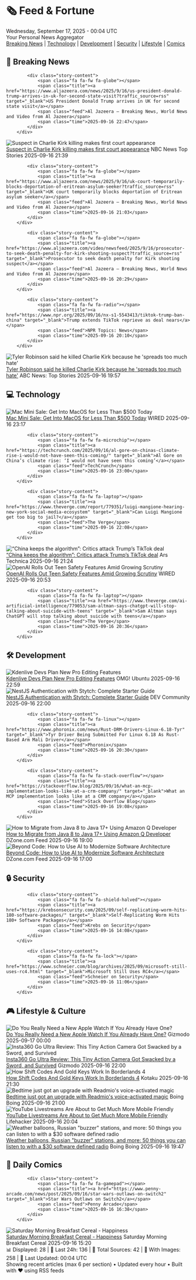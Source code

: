 <!-- Processing 54 RSS feeds at 2025-09-17 00:04:30 UTC -->
<!-- Processing: XKCD -->
<!-- Processing: Penny Arcade -->
<!-- Processing: Garfield -->
<!-- Processing: Dilbert -->
<!-- Processing: Cyanide & Happiness -->
<!-- Processing: Questionable Content -->
<!-- Processing: Dinosaur Comics -->
<!-- Processing: CNN Top Stories -->
<!-- Processing: CNN Breaking News -->
<!-- Processing: Al Jazeera Breaking News -->
<!-- Processing: NPR News -->
<!-- Processing: CBC News -->
<!-- Error processing https://rss.cbc.ca/lineup/topstories.xml: The read operation timed out -->
<!-- Processing: Reuters World News -->
<!-- Processing: NBC News Breaking -->
<!-- Processing: The Verge -->
<!-- Processing: O'Reilly Radar -->
<!-- Processing: WIRED -->
<!-- Processing: Slashdot -->
<!-- Processing: Hacker News -->
<!-- Processing: Phoronix Linux News -->
<!-- Processing: It's FOSS -->
<!-- Processing: OMG! Ubuntu -->
<!-- Processing: DistroWatch -->
<!-- Processing: Linux.com -->
<!-- Processing: Red Hat Blog -->
<!-- Processing: Ubuntu Blog -->
<!-- Processing: GitHub Blog -->
<!-- Processing: Coding Horror -->
<!-- Processing: The Pragmatic Engineer -->
<!-- Processing: Gizmodo -->
<!-- Generated 6 new posts out of 30 feeds processed -->
<div class="newspaper-header">
    <h1 class="newspaper-title">🗞️ Feed & Fortune</h1>
    <div class="newspaper-date">Wednesday, September 17, 2025 - 00:04 UTC</div>
    <div class="newspaper-subtitle">Your Personal News Aggregator</div>
</div>

<div class="newspaper-nav">
    <a href="#breaking">Breaking News</a> |
    <a href="#tech">Technology</a> |
    <a href="#dev">Development</a> |
    <a href="#security">Security</a> |
    <a href="#lifestyle">Lifestyle</a> |
    <a href="#webcomics">Comics</a>
</div>

<div class="news-section breaking-news" id="breaking">
<h2 class="section-header">🚨 Breaking News</h2>
<div class="stories-container">
<div class="story">
            
            <div class="story-content">
                <span class="fa fa-fw fa-globe"></span>
                <span class="title"><a href="https://www.aljazeera.com/news/2025/9/16/us-president-donald-trump-arrives-in-uk-for-second-state-visit?traffic_source=rss" target="_blank">US President Donald Trump arrives in UK for second state visit</a></span>
                <span class="feed">Al Jazeera – Breaking News, World News and Video from Al Jazeera</span>
                <span class="time">2025-09-16 22:47</span>
            </div>
        </div>
<div class="story">
            <img src="https://media-cldnry.s-nbcnews.com/image/upload/t_fit_1500w/mpx/2704722219/2025_09/1758058774794_now_brk_kirk_robinson_court_250916_1920x1080-ymxm80.jpg" alt="Suspect in Charlie Kirk killing makes first court appearance" class="story-image" loading="lazy" onerror="this.style.display='none'">
            <div class="story-content">
                <span class="fa fa-fw fa-broadcast-tower"></span>
                <span class="title"><a href="https://www.nbcnews.com/now/video/suspect-in-charlie-kirk-killing-makes-first-court-appearance-247710277882" target="_blank">Suspect in Charlie Kirk killing makes first court appearance</a></span>
                <span class="feed">NBC News Top Stories</span>
                <span class="time">2025-09-16 21:39</span>
            </div>
        </div>
<div class="story">
            
            <div class="story-content">
                <span class="fa fa-fw fa-globe"></span>
                <span class="title"><a href="https://www.aljazeera.com/news/2025/9/16/uk-court-temporarily-blocks-deportation-of-eritrean-asylum-seeker?traffic_source=rss" target="_blank">UK court temporarily blocks deportation of Eritrean asylum seeker</a></span>
                <span class="feed">Al Jazeera – Breaking News, World News and Video from Al Jazeera</span>
                <span class="time">2025-09-16 21:03</span>
            </div>
        </div>
<div class="story">
            
            <div class="story-content">
                <span class="fa fa-fw fa-globe"></span>
                <span class="title"><a href="https://www.aljazeera.com/video/newsfeed/2025/9/16/prosecutor-to-seek-death-penalty-for-kirk-shooting-suspect?traffic_source=rss" target="_blank">Prosecutor to seek death penalty for Kirk shooting suspect</a></span>
                <span class="feed">Al Jazeera – Breaking News, World News and Video from Al Jazeera</span>
                <span class="time">2025-09-16 20:29</span>
            </div>
        </div>
<div class="story">
            
            <div class="story-content">
                <span class="fa fa-fw fa-radio"></span>
                <span class="title"><a href="https://www.npr.org/2025/09/16/nx-s1-5543413/tiktok-trump-ban-china" target="_blank">Trump extends TikTok reprieve as deal nears</a></span>
                <span class="feed">NPR Topics: News</span>
                <span class="time">2025-09-16 20:10</span>
            </div>
        </div>
<div class="story">
            <img src="https://s.abcnews.com/images/US/Charlie-Kirk-5-ht-gmh-250916_1758047119799_hpMain_4x3t_384.jpg" alt="Tyler Robinson said he killed Charlie Kirk because he &#x27;spreads too much hate&#x27;" class="story-image" loading="lazy" onerror="this.style.display='none'">
            <div class="story-content">
                <span class="fa fa-fw fa-tv"></span>
                <span class="title"><a href="https://abcnews.go.com/US/tyler-robinson-set-face-formal-charges-shooting-death/story?id=125614396" target="_blank">Tyler Robinson said he killed Charlie Kirk because he &#x27;spreads too much hate&#x27;</a></span>
                <span class="feed">ABC News: Top Stories</span>
                <span class="time">2025-09-16 19:57</span>
            </div>
        </div>
</div>
</div>
<div class="news-section tech-news" id="tech">
<h2 class="section-header">💻 Technology</h2>
<div class="stories-container">
<div class="story">
            <img src="https://media.wired.com/photos/68c99b1771407ee7357f113e/master/pass/Save%20$100%20or%20More%20on%20a%20Mac%20Mini.png" alt="Mac Mini Sale: Get Into MacOS for Less Than $500 Today" class="story-image" loading="lazy" onerror="this.style.display='none'">
            <div class="story-content">
                <span class="fa fa-fw fa-bolt"></span>
                <span class="title"><a href="https://www.wired.com/story/save-dollar100-or-more-on-a-mac-mini-today/" target="_blank">Mac Mini Sale: Get Into MacOS for Less Than $500 Today</a></span>
                <span class="feed">WIRED</span>
                <span class="time">2025-09-16 23:17</span>
            </div>
        </div>
<div class="story">
            
            <div class="story-content">
                <span class="fa fa-fw fa-microchip"></span>
                <span class="title"><a href="https://techcrunch.com/2025/09/16/al-gore-on-chinas-climate-rise-i-would-not-have-seen-this-coming/" target="_blank">Al Gore on China’s climate rise: ‘I would not have seen this coming’</a></span>
                <span class="feed">TechCrunch</span>
                <span class="time">2025-09-16 23:00</span>
            </div>
        </div>
<div class="story">
            
            <div class="story-content">
                <span class="fa fa-fw fa-laptop"></span>
                <span class="title"><a href="https://www.theverge.com/report/779351/luigi-mangione-hearing-new-york-social-media-ecosystem" target="_blank">Can Luigi Mangione get too big to jail?</a></span>
                <span class="feed">The Verge</span>
                <span class="time">2025-09-16 22:08</span>
            </div>
        </div>
<div class="story">
            <img src="https://cdn.arstechnica.net/wp-content/uploads/2025/09/GettyImages-2235676237-500x500.jpg" alt="“China keeps the algorithm”: Critics attack Trump’s TikTok deal" class="story-image" loading="lazy" onerror="this.style.display='none'">
            <div class="story-content">
                <span class="fa fa-fw fa-cog"></span>
                <span class="title"><a href="https://arstechnica.com/tech-policy/2025/09/china-keeps-the-algorithm-critics-attack-trumps-tiktok-deal/" target="_blank">“China keeps the algorithm”: Critics attack Trump’s TikTok deal</a></span>
                <span class="feed">Ars Technica</span>
                <span class="time">2025-09-16 21:24</span>
            </div>
        </div>
<div class="story">
            <img src="https://media.wired.com/photos/68c990923d8d455d1e07c475/master/pass/Model-Behavior-How-People-Actually-Use-ChatGPT.jpg" alt="OpenAI Rolls Out Teen Safety Features Amid Growing Scrutiny" class="story-image" loading="lazy" onerror="this.style.display='none'">
            <div class="story-content">
                <span class="fa fa-fw fa-bolt"></span>
                <span class="title"><a href="https://www.wired.com/story/openai-launches-teen-safety-features/" target="_blank">OpenAI Rolls Out Teen Safety Features Amid Growing Scrutiny</a></span>
                <span class="feed">WIRED</span>
                <span class="time">2025-09-16 20:53</span>
            </div>
        </div>
<div class="story">
            
            <div class="story-content">
                <span class="fa fa-fw fa-laptop"></span>
                <span class="title"><a href="https://www.theverge.com/ai-artificial-intelligence/779053/sam-altman-says-chatgpt-will-stop-talking-about-suicide-with-teens" target="_blank">Sam Altman says ChatGPT will stop talking about suicide with teens</a></span>
                <span class="feed">The Verge</span>
                <span class="time">2025-09-16 20:36</span>
            </div>
        </div>
</div>
</div>
<div class="news-section dev-news" id="dev">
<h2 class="section-header">🛠️ Development</h2>
<div class="stories-container">
<div class="story">
            <img src="https://i0.wp.com/www.omgubuntu.co.uk/wp-content/uploads/2024/12/kdenlive-1.jpg?resize=406%2C232&amp;ssl=1" alt="Kdenlive Devs Plan New Pro Editing Features" class="story-image" loading="lazy" onerror="this.style.display='none'">
            <div class="story-content">
                <span class="fa fa-fw fa-ubuntu"></span>
                <span class="title"><a href="https://www.omgubuntu.co.uk/2025/09/kdenlive-preps-new-pro-editing-features" target="_blank">Kdenlive Devs Plan New Pro Editing Features</a></span>
                <span class="feed">OMG! Ubuntu</span>
                <span class="time">2025-09-16 22:59</span>
            </div>
        </div>
<div class="story">
            <img src="https://media2.dev.to/dynamic/image/width=800%2Cheight=%2Cfit=scale-down%2Cgravity=auto%2Cformat=auto/https%3A%2F%2Fdev-to-uploads.s3.amazonaws.com%2Fuploads%2Farticles%2F633t3qlqxegwijwkxe7e.png" alt="NestJS Authentication with Stytch: Complete Starter Guide" class="story-image" loading="lazy" onerror="this.style.display='none'">
            <div class="story-content">
                <span class="fa fa-fw fa-code"></span>
                <span class="title"><a href="https://dev.to/u11d/nestjs-authentication-with-stytch-complete-starter-guide-3aon" target="_blank">NestJS Authentication with Stytch: Complete Starter Guide</a></span>
                <span class="feed">DEV Community</span>
                <span class="time">2025-09-16 22:00</span>
            </div>
        </div>
<div class="story">
            
            <div class="story-content">
                <span class="fa fa-fw fa-linux"></span>
                <span class="title"><a href="https://www.phoronix.com/news/Rust-DRM-Drivers-Linux-6.18-Tyr" target="_blank">Tyr Driver Being Submitted For Linux 6.18 As Rust-Based Arm Mali Driver</a></span>
                <span class="feed">Phoronix</span>
                <span class="time">2025-09-16 20:30</span>
            </div>
        </div>
<div class="story">
            
            <div class="story-content">
                <span class="fa fa-fw fa-stack-overflow"></span>
                <span class="title"><a href="https://stackoverflow.blog/2025/09/16/what-an-mcp-implementation-looks-like-at-a-crm-company/" target="_blank">What an MCP implementation looks like at a CRM company</a></span>
                <span class="feed">Stack Overflow Blog</span>
                <span class="time">2025-09-16 19:08</span>
            </div>
        </div>
<div class="story">
            <img src="https://dz2cdn1.dzone.com/thumbnail?fid=18624618&w=600" alt="How to Migrate from Java 8 to Java 17+ Using Amazon Q Developer" class="story-image" loading="lazy" onerror="this.style.display='none'">
            <div class="story-content">
                <span class="fa fa-fw fa-newspaper"></span>
                <span class="title"><a href="https://dzone.com/articles/upgrading-java-version-using-amazon-q-developer" target="_blank">How to Migrate from Java 8 to Java 17+ Using Amazon Q Developer</a></span>
                <span class="feed">DZone.com Feed</span>
                <span class="time">2025-09-16 19:00</span>
            </div>
        </div>
<div class="story">
            <img src="https://dz2cdn1.dzone.com/thumbnail?fid=18624989&w=600" alt="Beyond Code: How to Use AI to Modernize Software Architecture" class="story-image" loading="lazy" onerror="this.style.display='none'">
            <div class="story-content">
                <span class="fa fa-fw fa-newspaper"></span>
                <span class="title"><a href="https://dzone.com/articles/ai-modernize-software-architecture" target="_blank">Beyond Code: How to Use AI to Modernize Software Architecture</a></span>
                <span class="feed">DZone.com Feed</span>
                <span class="time">2025-09-16 17:00</span>
            </div>
        </div>
</div>
</div>
<div class="news-section security-news" id="security">
<h2 class="section-header">🔒 Security</h2>
<div class="stories-container">
<div class="story">
            
            <div class="story-content">
                <span class="fa fa-fw fa-shield-halved"></span>
                <span class="title"><a href="https://krebsonsecurity.com/2025/09/self-replicating-worm-hits-180-software-packages/" target="_blank">Self-Replicating Worm Hits 180+ Software Packages</a></span>
                <span class="feed">Krebs on Security</span>
                <span class="time">2025-09-16 14:08</span>
            </div>
        </div>
<div class="story">
            
            <div class="story-content">
                <span class="fa fa-fw fa-lock"></span>
                <span class="title"><a href="https://www.schneier.com/blog/archives/2025/09/microsoft-still-uses-rc4.html" target="_blank">Microsoft Still Uses RC4</a></span>
                <span class="feed">Schneier on Security</span>
                <span class="time">2025-09-16 11:06</span>
            </div>
        </div>
</div>
</div>
<div class="news-section lifestyle-news" id="lifestyle">
<h2 class="section-header">🎮 Lifestyle & Culture</h2>
<div class="stories-container">
<div class="story">
            <img src="https://gizmodo.com/app/uploads/2025/09/Apple-Watch-SE-3-Series-11-Ultra-3-Sleep-Score-Hypertension-2.jpg" alt="Do You Really Need a New Apple Watch If You Already Have One?" class="story-image" loading="lazy" onerror="this.style.display='none'">
            <div class="story-content">
                <span class="fa fa-fw fa-computer"></span>
                <span class="title"><a href="https://gizmodo.com/do-you-really-need-a-new-apple-watch-if-you-already-have-one-2000659714" target="_blank">Do You Really Need a New Apple Watch If You Already Have One?</a></span>
                <span class="feed">Gizmodo</span>
                <span class="time">2025-09-17 00:00</span>
            </div>
        </div>
<div class="story">
            <img src="https://gizmodo.com/app/uploads/2025/09/Insta360-Go-Ultra-action-camera-01.jpg" alt="Insta360 Go Ultra Review: This Tiny Action Camera Got Swacked by a Sword, and Survived" class="story-image" loading="lazy" onerror="this.style.display='none'">
            <div class="story-content">
                <span class="fa fa-fw fa-computer"></span>
                <span class="title"><a href="https://gizmodo.com/insta360-go-ultra-review-2000658899" target="_blank">Insta360 Go Ultra Review: This Tiny Action Camera Got Swacked by a Sword, and Survived</a></span>
                <span class="feed">Gizmodo</span>
                <span class="time">2025-09-16 22:00</span>
            </div>
        </div>
<div class="story">
            <img src="https://kotaku.com/app/uploads/2025/09/borderlands-goldkeys.jpg" alt="How Shift Codes And Gold Keys Work In Borderlands 4" class="story-image" loading="lazy" onerror="this.style.display='none'">
            <div class="story-content">
                <span class="fa fa-fw fa-gamepad"></span>
                <span class="title"><a href="https://kotaku.com/how-shift-codes-gold-keys-work-borderlands-4-help-get-more-2000626107" target="_blank">How Shift Codes And Gold Keys Work In Borderlands 4</a></span>
                <span class="feed">Kotaku</span>
                <span class="time">2025-09-16 21:30</span>
            </div>
        </div>
<div class="story">
            <img src="https://i0.wp.com/boingboing.net/wp-content/uploads/2025/09/Babbel-Language-Learning-3.png?fit=2000%2C1333&amp;quality=55&amp;ssl=1" alt="Bedtime just got an upgrade with Readmio&#x27;s voice-activated magic" class="story-image" loading="lazy" onerror="this.style.display='none'">
            <div class="story-content">
                <span class="fa fa-fw fa-arrow-right"></span>
                <span class="title"><a href="https://boingboing.net/2025/09/16/bedtime-just-got-an-upgrade-with-readmios-voice-activated-magic.html" target="_blank">Bedtime just got an upgrade with Readmio&#x27;s voice-activated magic</a></span>
                <span class="feed">Boing Boing</span>
                <span class="time">2025-09-16 21:00</span>
            </div>
        </div>
<div class="story">
            <img src="https://lifehacker.com/imagery/articles/01K5A0JSCPTB9J92X3337M7BK6/hero-image.png" alt="YouTube Livestreams Are About to Get Much More Mobile Friendly" class="story-image" loading="lazy" onerror="this.style.display='none'">
            <div class="story-content">
                <span class="fa fa-fw fa-life-ring"></span>
                <span class="title"><a href="https://lifehacker.com/tech/youtube-livestreams-are-about-to-get-much-more-mobile-friendly?utm_medium=RSS" target="_blank">YouTube Livestreams Are About to Get Much More Mobile Friendly</a></span>
                <span class="feed">Lifehacker</span>
                <span class="time">2025-09-16 20:04</span>
            </div>
        </div>
<div class="story">
            <img src="https://i0.wp.com/boingboing.net/wp-content/uploads/2025/09/sdr.jpg?fit=1200%2C700&amp;quality=60&amp;ssl=1" alt="Weather balloons, Russian &quot;buzzer&quot; stations, and more: 50 things you can listen to with a $30 software defined radio" class="story-image" loading="lazy" onerror="this.style.display='none'">
            <div class="story-content">
                <span class="fa fa-fw fa-arrow-right"></span>
                <span class="title"><a href="https://boingboing.net/2025/09/16/weather-balloons-russian-buzzer-stations-and-more-50-things-you-can-listen-to-with-a-30-software-defined-radio.html" target="_blank">Weather balloons, Russian &quot;buzzer&quot; stations, and more: 50 things you can listen to with a $30 software defined radio</a></span>
                <span class="feed">Boing Boing</span>
                <span class="time">2025-09-16 19:47</span>
            </div>
        </div>
</div>
</div>
<div class="news-section webcomics-section" id="webcomics">
<h2 class="section-header">🎨 Daily Comics</h2>
<div class="stories-container">
<div class="story">
            
            <div class="story-content">
                <span class="fa fa-fw fa-gamepad"></span>
                <span class="title"><a href="https://www.penny-arcade.com/news/post/2025/09/16/star-wars-outlaws-on-switch2" target="_blank">Star Wars Outlaws on Switch2</a></span>
                <span class="feed">Penny Arcade</span>
                <span class="time">2025-09-16 16:38</span>
            </div>
        </div>
<div class="story">
            <img src="https://www.smbc-comics.com/comics/1757980806-20250916.png" alt="Saturday Morning Breakfast Cereal - Happiness" class="story-image" loading="lazy" onerror="this.style.display='none'">
            <div class="story-content">
                <span class="fa fa-fw fa-smile"></span>
                <span class="title"><a href="https://www.smbc-comics.com/comic/happiness-5" target="_blank">Saturday Morning Breakfast Cereal - Happiness</a></span>
                <span class="feed">Saturday Morning Breakfast Cereal</span>
                <span class="time">2025-09-16 15:20</span>
            </div>
        </div>
</div>
</div>

<div class="newspaper-footer">
    <div class="stats">
        📊 Displayed: 28 | 📅 Last 24h: 136 | 📡 Total Sources: 42 | 📸 With Images: 258 |
        🔄 Last Updated: 00:04 UTC
    </div>
    <div class="footer-note">
        Showing recent articles (max 6 per section) • Updated every hour • Built with ❤️ using RSS feeds
    </div>
</div>

